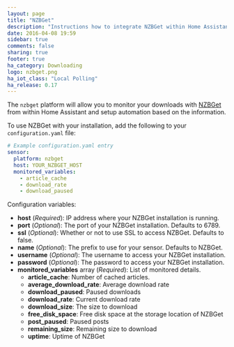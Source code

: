 ```yaml
---
layout: page
title: "NZBGet"
description: "Instructions how to integrate NZBGet within Home Assistant."
date: 2016-04-08 19:59
sidebar: true
comments: false
sharing: true
footer: true
ha_category: Downloading
logo: nzbget.png
ha_iot_class: "Local Polling"
ha_release: 0.17
---
```


The `nzbget` platform will allow you to monitor your downloads with [NZBGet](http://NZBGet.net) from within Home Assistant and setup automation based on the information.

To use NZBGet with your installation, add the following to your `configuration.yaml` file:

```yaml
# Example configuration.yaml entry
sensor:
  platform: nzbget
  host: YOUR_NZBGET_HOST
  monitored_variables:
    - article_cache
    - download_rate
    - download_paused
```

Configuration variables:

- **host** (*Required*): IP address where your NZBGet installation is running.
- **port** (*Optional*): The port of your NZBGet installation. Defaults to 6789.
- **ssl** (*Optional*): Whether or not to use SSL to access NZBGet. Defaults to false.
- **name** (*Optional*): The prefix to use for your sensor. Defaults to NZBGet.
- **username** (*Optional*): The username to access your NZBGet installation.
- **password** (*Optional*): The password to access your NZBGet installation.
- **monitored_variables** array (*Required*): List of monitored details.
  - **article_cache**: Number of cached articles.
  - **average_download_rate**: Average download rate
  - **download_paused**: Paused downloads
  - **download_rate**: Current download rate
  - **download_size**: The size to download
  - **free_disk_space**: Free disk space at the storage location of NZBGet
  - **post_paused**: Paused posts
  - **remaining_size**: Remaining size to download
  - **uptime**: Uptime of NZBGet

